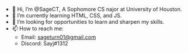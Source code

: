 - 👋 Hi, I’m @SageCT, A Sophomore CS najor at University of Houston.
- 🌱 I’m currently learning HTML, CSS, and JS.
- 💞️ I’m looking for opportunities to learn and sharpen my skills.
- 📫 How to reach me: 
  - Email: sageturn01@gmail.com
  - Discord: Sayj#1312
<!---
SageCT/SageCT is a ✨ special ✨ repository because its `README.md` (this file) appears on your GitHub profile.
You can click the Preview link to take a look at your changes.
--->
